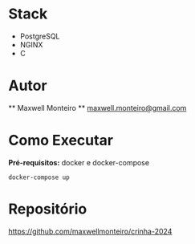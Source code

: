 # Stack

- PostgreSQL
- NGINX
- C

# Autor

** Maxwell Monteiro **
maxwell.monteiro@gmail.com

# Como Executar

**Pré-requisitos:** docker e docker-compose

```console
docker-compose up
```

# Repositório

https://github.com/maxwellmonteiro/crinha-2024